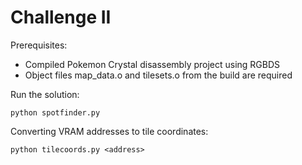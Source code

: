 # Challenge II

Prerequisites:
- Compiled Pokemon Crystal disassembly project using RGBDS
- Object files map_data.o and tilesets.o from the build are required

Run the solution:
```
python spotfinder.py
```

Converting VRAM addresses to tile coordinates:
```
python tilecoords.py <address>
```


